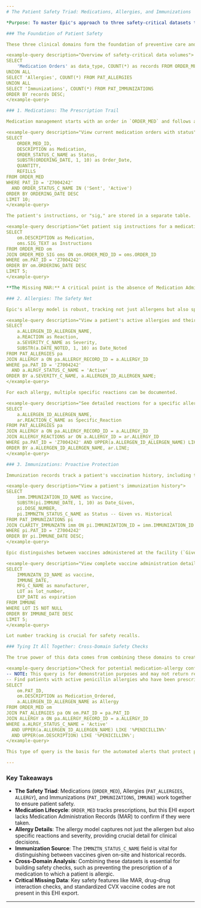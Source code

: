 ```yaml
---
# The Patient Safety Triad: Medications, Allergies, and Immunizations

*Purpose: To master Epic's approach to three safety-critical datasets that work together to prevent adverse events: what medications a patient is on, what they are allergic to, and what protections they have from immunizations.*

### The Foundation of Patient Safety

These three clinical domains form the foundation of preventive care and clinical decision support. Medications must be checked against allergies to prevent adverse reactions, and immunizations are tracked to prevent disease. Together, they create a safety net for every patient.

<example-query description="Overview of safety-critical data volumes">
SELECT 
    'Medication Orders' as data_type, COUNT(*) as records FROM ORDER_MED
UNION ALL
SELECT 'Allergies', COUNT(*) FROM PAT_ALLERGIES
UNION ALL
SELECT 'Immunizations', COUNT(*) FROM PAT_IMMUNIZATIONS
ORDER BY records DESC;
</example-query>

### 1. Medications: The Prescription Trail

Medication management starts with an order in `ORDER_MED` and follows a complex lifecycle from prescription to pharmacy and potentially to discontinuation.

<example-query description="View current medication orders with status">
SELECT 
    ORDER_MED_ID,
    DESCRIPTION as Medication,
    ORDER_STATUS_C_NAME as Status,
    SUBSTR(ORDERING_DATE, 1, 10) as Order_Date,
    QUANTITY,
    REFILLS
FROM ORDER_MED
WHERE PAT_ID = 'Z7004242'
  AND ORDER_STATUS_C_NAME IN ('Sent', 'Active')
ORDER BY ORDERING_DATE DESC
LIMIT 10;
</example-query>

The patient's instructions, or "sig," are stored in a separate table.

<example-query description="Get patient sig instructions for a medication">
SELECT 
    om.DESCRIPTION as Medication,
    oms.SIG_TEXT as Instructions
FROM ORDER_MED om
JOIN ORDER_MED_SIG oms ON om.ORDER_MED_ID = oms.ORDER_ID
WHERE om.PAT_ID = 'Z7004242'
ORDER BY om.ORDERING_DATE DESC
LIMIT 5;
</example-query>

**The Missing MAR:** A critical point is the absence of Medication Administration Records (MAR) in this EHI export. We can see what was *ordered*, but we cannot verify what was *administered*.

### 2. Allergies: The Safety Net

Epic's allergy model is robust, tracking not just allergens but also specific reactions and their severity.

<example-query description="View a patient's active allergies and their severity">
SELECT 
    a.ALLERGEN_ID_ALLERGEN_NAME,
    a.REACTION as Reaction,
    a.SEVERITY_C_NAME as Severity,
    SUBSTR(a.DATE_NOTED, 1, 10) as Date_Noted
FROM PAT_ALLERGIES pa
JOIN ALLERGY a ON pa.ALLERGY_RECORD_ID = a.ALLERGY_ID
WHERE pa.PAT_ID = 'Z7004242'
  AND a.ALRGY_STATUS_C_NAME = 'Active'
ORDER BY a.SEVERITY_C_NAME, a.ALLERGEN_ID_ALLERGEN_NAME;
</example-query>

For each allergy, multiple specific reactions can be documented.

<example-query description="See detailed reactions for a specific allergy">
SELECT 
    a.ALLERGEN_ID_ALLERGEN_NAME,
    ar.REACTION_C_NAME as Specific_Reaction
FROM PAT_ALLERGIES pa
JOIN ALLERGY a ON pa.ALLERGY_RECORD_ID = a.ALLERGY_ID
JOIN ALLERGY_REACTIONS ar ON a.ALLERGY_ID = ar.ALLERGY_ID
WHERE pa.PAT_ID = 'Z7004242' AND UPPER(a.ALLERGEN_ID_ALLERGEN_NAME) LIKE '%PENICILLIN%'
ORDER BY a.ALLERGEN_ID_ALLERGEN_NAME, ar.LINE;
</example-query>

### 3. Immunizations: Proactive Protection

Immunization records track a patient's vaccination history, including the vaccine, date, dose, and source.

<example-query description="View a patient's immunization history">
SELECT 
    imm.IMMUNIZATION_ID_NAME as Vaccine,
    SUBSTR(pi.IMMUNE_DATE, 1, 10) as Date_Given,
    pi.DOSE_NUMBER,
    pi.IMMNZTN_STATUS_C_NAME as Status -- Given vs. Historical
FROM PAT_IMMUNIZATIONS pi
JOIN CLARITY_IMMUNZATN imm ON pi.IMMUNIZATION_ID = imm.IMMUNIZATION_ID
WHERE pi.PAT_ID = 'Z7004242'
ORDER BY pi.IMMUNE_DATE DESC;
</example-query>

Epic distinguishes between vaccines administered at the facility (`Given`) and those reported by the patient or another provider (`Historical`).

<example-query description="View complete vaccine administration details including lot number">
SELECT 
    IMMUNZATN_ID_NAME as vaccine,
    IMMUNE_DATE,
    MFG_C_NAME as manufacturer,
    LOT as lot_number,
    EXP_DATE as expiration
FROM IMMUNE
WHERE LOT IS NOT NULL
ORDER BY IMMUNE_DATE DESC
LIMIT 5;
</example-query>

Lot number tracking is crucial for safety recalls.

### Tying It All Together: Cross-Domain Safety Checks

The true power of this data comes from combining these domains to create clinical decision support.

<example-query description="Check for potential medication-allergy conflicts">
-- NOTE: This query is for demonstration purposes and may not return results in the sample dataset.
-- Find patients with active penicillin allergies who have been prescribed penicillin
SELECT 
    om.PAT_ID,
    om.DESCRIPTION as Medication_Ordered,
    a.ALLERGEN_ID_ALLERGEN_NAME as Allergy
FROM ORDER_MED om
JOIN PAT_ALLERGIES pa ON om.PAT_ID = pa.PAT_ID
JOIN ALLERGY a ON pa.ALLERGY_RECORD_ID = a.ALLERGY_ID
WHERE a.ALRGY_STATUS_C_NAME = 'Active'
  AND UPPER(a.ALLERGEN_ID_ALLERGEN_NAME) LIKE '%PENICILLIN%'
  AND UPPER(om.DESCRIPTION) LIKE '%PENICILLIN%';
</example-query>

This type of query is the basis for the automated alerts that protect patients at the point of care.

---
```


### Key Takeaways

- **The Safety Triad**: Medications (`ORDER_MED`), Allergies (`PAT_ALLERGIES`, `ALLERGY`), and Immunizations (`PAT_IMMUNIZATIONS`, `IMMUNE`) work together to ensure patient safety.
- **Medication Lifecycle**: `ORDER_MED` tracks prescriptions, but this EHI export lacks Medication Administration Records (MAR) to confirm if they were taken.
- **Allergy Details**: The allergy model captures not just the allergen but also specific reactions and severity, providing crucial detail for clinical decisions.
- **Immunization Source**: The `IMMNZTN_STATUS_C_NAME` field is vital for distinguishing between vaccines given on-site and historical records.
- **Cross-Domain Analysis**: Combining these datasets is essential for building safety checks, such as preventing the prescription of a medication to which a patient is allergic.
- **Critical Missing Data**: Key safety features like MAR, drug-drug interaction checks, and standardized CVX vaccine codes are not present in this EHI export.

---